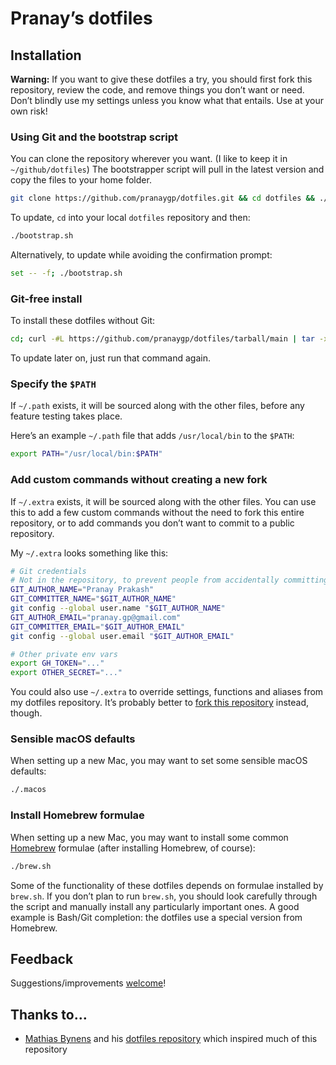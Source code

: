# Pranay’s dotfiles

## Installation

**Warning:** If you want to give these dotfiles a try, you should first fork this repository, review the code, and remove things you don’t want or need. Don’t blindly use my settings unless you know what that entails. Use at your own risk!

### Using Git and the bootstrap script

You can clone the repository wherever you want. (I like to keep it in `~/github/dotfiles`) The bootstrapper script will pull in the latest version and copy the files to your home folder.

```bash
git clone https://github.com/pranaygp/dotfiles.git && cd dotfiles && ./bootstrap.sh
```

To update, `cd` into your local `dotfiles` repository and then:

```bash
./bootstrap.sh
```

Alternatively, to update while avoiding the confirmation prompt:

```bash
set -- -f; ./bootstrap.sh
```

### Git-free install

To install these dotfiles without Git:

```bash
cd; curl -#L https://github.com/pranaygp/dotfiles/tarball/main | tar -xzv --strip-components 1 --exclude={README.md,bootstrap.sh,LICENSE.txt}
```

To update later on, just run that command again.

### Specify the `$PATH`

If `~/.path` exists, it will be sourced along with the other files, before any feature testing takes place.

Here’s an example `~/.path` file that adds `/usr/local/bin` to the `$PATH`:

```bash
export PATH="/usr/local/bin:$PATH"
```

### Add custom commands without creating a new fork

If `~/.extra` exists, it will be sourced along with the other files. You can use this to add a few custom commands without the need to fork this entire repository, or to add commands you don’t want to commit to a public repository.

My `~/.extra` looks something like this:

```bash
# Git credentials
# Not in the repository, to prevent people from accidentally committing under my name
GIT_AUTHOR_NAME="Pranay Prakash"
GIT_COMMITTER_NAME="$GIT_AUTHOR_NAME"
git config --global user.name "$GIT_AUTHOR_NAME"
GIT_AUTHOR_EMAIL="pranay.gp@gmail.com"
GIT_COMMITTER_EMAIL="$GIT_AUTHOR_EMAIL"
git config --global user.email "$GIT_AUTHOR_EMAIL"

# Other private env vars
export GH_TOKEN="..."
export OTHER_SECRET="..."
```

You could also use `~/.extra` to override settings, functions and aliases from my dotfiles repository. It’s probably better to [fork this repository](https://github.com/pranaygp/dotfiles/fork) instead, though.

### Sensible macOS defaults

When setting up a new Mac, you may want to set some sensible macOS defaults:

```bash
./.macos
```

### Install Homebrew formulae

When setting up a new Mac, you may want to install some common [Homebrew](https://brew.sh/) formulae (after installing Homebrew, of course):

```bash
./brew.sh
```

Some of the functionality of these dotfiles depends on formulae installed by `brew.sh`. If you don’t plan to run `brew.sh`, you should look carefully through the script and manually install any particularly important ones. A good example is Bash/Git completion: the dotfiles use a special version from Homebrew.

## Feedback

Suggestions/improvements
[welcome](https://github.com/pranaygp/dotfiles/issues)!

## Thanks to…

* [Mathias Bynens](https://github.com/mathiasbynens) and his [dotfiles repository](https://github.com/mathiasbynens/dotfiles) which inspired much of this repository